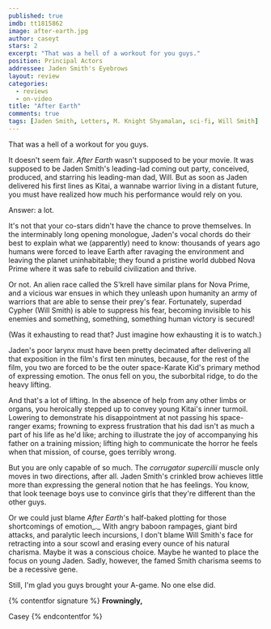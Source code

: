 ```yaml
---
published: true
imdb: tt1815862
image: after-earth.jpg
author: caseyt
stars: 2
excerpt: "That was a hell of a workout for you guys."
position: Principal Actors
addressee: Jaden Smith's Eyebrows
layout: review
categories: 
  - reviews
  - on-video
title: "After Earth"
comments: true
tags: [Jaden Smith, Letters, M. Knight Shyamalan, sci-fi, Will Smith]
---
```

That was a hell of a workout for you guys.

It doesn't seem fair. _After_ _Earth_ wasn't supposed to be your movie. It was supposed to be Jaden Smith's leading-lad coming out party, conceived, produced, and starring his leading-man dad, Will. But as soon as Jaden delivered his first lines as Kitai, a wannabe warrior living in a distant future, you must have realized how much his performance would rely on you.

Answer: a lot.

It's not that your co-stars didn't have the chance to prove themselves. In the interminably long opening monologue, Jaden's vocal chords do their best to explain what we (apparently) need to know: thousands of years ago humans were forced to leave Earth after ravaging the environment and leaving the planet uninhabitable; they found a pristine world dubbed Nova Prime where it was safe to rebuild civilization and thrive.

Or not. An alien race called the S'krell have similar plans for Nova Prime, and a vicious war ensues in which they unleash upon humanity an army of warriors that are able to sense their prey's fear. Fortunately, superdad Cypher (Will Smith) is able to suppress his fear, becoming invisible to his enemies and something, something, something human victory is secured!

(Was it exhausting to read that? Just imagine how exhausting it is to watch.)

Jaden's poor larynx must have been pretty decimated after delivering all that exposition in the film's first ten minutes, because, for the rest of the film, you two are forced to be the outer space-Karate Kid's primary method of expressing emotion. The onus fell on you, the suborbital ridge, to do the heavy lifting.

And that's a lot of lifting.  In the absence of help from any other limbs or organs, you heroically stepped up to convey young Kitai's inner turmoil. Lowering to demonstrate his disappointment at not passing his space-ranger exams; frowning to express frustration that his dad isn't as much a part of his life as he'd like; arching to illustrate the joy of accompanying his father on a training mission; lifting high to communicate the horror he feels when that mission, of course, goes terribly wrong.

But you are only capable of so much. The _corrugator supercilii_ muscle only moves in two directions, after all. Jaden Smith's crinkled brow achieves little more than expressing the general notion that he has feelings. You know, that look teenage boys use to convince girls that they're different than the other guys.

Or we could just blame _After Earth_'s half-baked plotting for those shortcomings of emotion_._ With angry baboon rampages, giant bird attacks, and paralytic leech incursions, I don't blame Will Smith's face for retracting into a sour scowl and erasing every ounce of his natural charisma. Maybe it was a conscious choice. Maybe he wanted to place the focus on young Jaden. Sadly, however, the famed Smith charisma seems to be a recessive gene.

Still, I'm glad you guys brought your A-game. No one else did.

{% contentfor signature %}
**Frowningly,**

Casey
{% endcontentfor %}